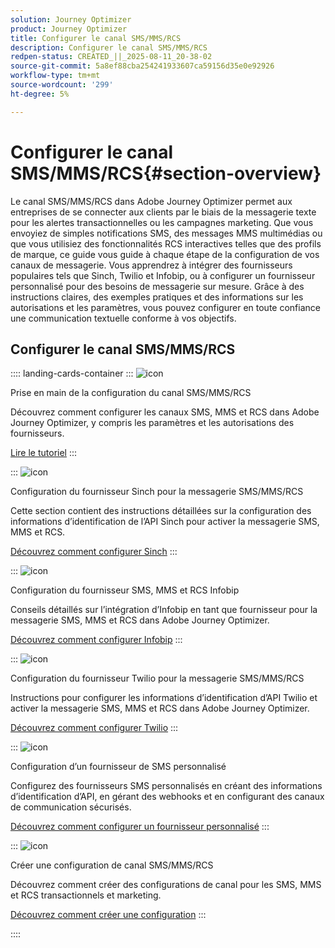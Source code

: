 ```yaml
---
solution: Journey Optimizer
product: Journey Optimizer
title: Configurer le canal SMS/MMS/RCS
description: Configurer le canal SMS/MMS/RCS
redpen-status: CREATED_||_2025-08-11_20-38-02
source-git-commit: 5a8ef88cba254241933607ca59156d35e0e92926
workflow-type: tm+mt
source-wordcount: '299'
ht-degree: 5%

---
```



# Configurer le canal SMS/MMS/RCS{#section-overview}

Le canal SMS/MMS/RCS dans Adobe Journey Optimizer permet aux entreprises de se connecter aux clients par le biais de la messagerie texte pour les alertes transactionnelles ou les campagnes marketing. Que vous envoyiez de simples notifications SMS, des messages MMS multimédias ou que vous utilisiez des fonctionnalités RCS interactives telles que des profils de marque, ce guide vous guide à chaque étape de la configuration de vos canaux de messagerie. Vous apprendrez à intégrer des fournisseurs populaires tels que Sinch, Twilio et Infobip, ou à configurer un fournisseur personnalisé pour des besoins de messagerie sur mesure. Grâce à des instructions claires, des exemples pratiques et des informations sur les autorisations et les paramètres, vous pouvez configurer en toute confiance une communication textuelle conforme à vos objectifs.

## Configurer le canal SMS/MMS/RCS

:::: landing-cards-container
:::
![icon](https://cdn.experienceleague.adobe.com/icons/circle-play.svg)

Prise en main de la configuration du canal SMS/MMS/RCS

Découvrez comment configurer les canaux SMS, MMS et RCS dans Adobe Journey Optimizer, y compris les paramètres et les autorisations des fournisseurs.

[Lire le tutoriel](../using/sms/sms-configuration.md)
:::

:::
![icon](https://cdn.experienceleague.adobe.com/icons/puzzle-piece.svg)

Configuration du fournisseur Sinch pour la messagerie SMS/MMS/RCS

Cette section contient des instructions détaillées sur la configuration des informations d’identification de l’API Sinch pour activer la messagerie SMS, MMS et RCS.

[Découvrez comment configurer Sinch](../using/sms/sms-configuration-sinch.md)
:::

:::
![icon](https://cdn.experienceleague.adobe.com/icons/puzzle-piece.svg)

Configuration du fournisseur SMS, MMS et RCS Infobip

Conseils détaillés sur l’intégration d’Infobip en tant que fournisseur pour la messagerie SMS, MMS et RCS dans Adobe Journey Optimizer.

[Découvrez comment configurer Infobip](../using/sms/sms-configuration-infobip.md)
:::

:::
![icon](https://cdn.experienceleague.adobe.com/icons/puzzle-piece.svg)

Configuration du fournisseur Twilio pour la messagerie SMS/MMS/RCS

Instructions pour configurer les informations d’identification d’API Twilio et activer la messagerie SMS, MMS et RCS dans Adobe Journey Optimizer.

[Découvrez comment configurer Twilio](../using/sms/sms-configuration-twilio.md)
:::

:::
![icon](https://cdn.experienceleague.adobe.com/icons/code-branch.svg)

Configuration d’un fournisseur de SMS personnalisé

Configurez des fournisseurs SMS personnalisés en créant des informations d’identification d’API, en gérant des webhooks et en configurant des canaux de communication sécurisés.

[Découvrez comment configurer un fournisseur personnalisé](../using/sms/sms-configuration-custom.md)
:::

:::
![icon](https://cdn.experienceleague.adobe.com/icons/gear.svg)

Créer une configuration de canal SMS/MMS/RCS

Découvrez comment créer des configurations de canal pour les SMS, MMS et RCS transactionnels et marketing.

[Découvrez comment créer une configuration](../using/sms/sms-configuration-surface.md)
:::

::::
